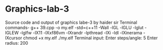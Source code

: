 # Graphics-lab-3
  Source code and output of graphics labe-3 by haider sir  Terminal commands-      g++ 39.cpp -o my.elf -std=c++11 -Wall -lGL -lGLU -lglut -lGLEW -lglfw -lX11 -lXxf86vm -lXrandr -lpthread -lXi -ldl -lXinerama -lXcursor     chmod +x my.elf     ./my.elf  Terminal input:  Enter steps/angle: 5  Enter radius: 200
